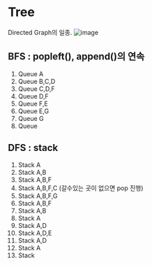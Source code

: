 # Tree

Directed Graph의 일종.
![image](https://user-images.githubusercontent.com/49437396/218906291-1c8bc67c-7f75-4f15-80d8-160ae82d9f89.png)

## BFS : popleft(), append()의 연속
1. Queue A
2. Queue B,C,D
3. Queue C,D,F
4. Queue D,F
5. Queue F,E
6. Queue E,G
7. Queue G
8. Queue

## DFS : stack
1. Stack A
2. Stack A,B
3. Stack A,B,F
4. Stack A,B,F,C (갈수있는 곳이 없으면 pop 진행)
5. Stack A,B,F,G
6. Stack A,B,F
7. Stack A,B
8. Stack A
9. Stack A,D
10. Stack A,D,E
11. Stack A,D
12. Stack A
13. Stack 
